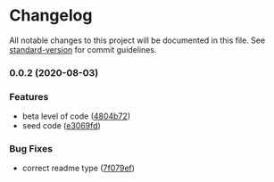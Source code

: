 # Changelog

All notable changes to this project will be documented in this file. See [standard-version](https://github.com/conventional-changelog/standard-version) for commit guidelines.

### 0.0.2 (2020-08-03)


### Features

* beta level of code ([4804b72](https://github.com/hyperledgendary/runhfsc/commit/4804b72853dbcaa1f0dc52d109d9a8cd52046eab))
* seed code ([e3069fd](https://github.com/hyperledgendary/runhfsc/commit/e3069fdc9f641f16ef02f19402003c73a987cbc8))


### Bug Fixes

* correct readme type ([7f079ef](https://github.com/hyperledgendary/runhfsc/commit/7f079efb18da6553616e94faab79cf89aff9befd))
